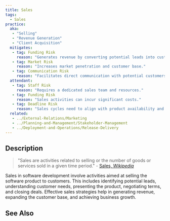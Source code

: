 ```yaml
---
title: Sales
tags: 
  - Sales
practice:
  aka: 
   - "Selling"
   - "Revenue Generation"
   - "Client Acquisition"
  mitigates:
   - tag: Funding Risk
     reason: "Generates revenue by converting potential leads into customers."
   - tag: Market Risk
     reason: "Increases market penetration and customer base."
   - tag: Communication Risk
     reason: "Facilitates direct communication with potential customers to understand their needs."
  attendant:
   - tag: Staff Risk
     reason: "Requires a dedicated sales team and resources."
   - tag: Funding Risk
     reason: "Sales activities can incur significant costs."
   - tag: Deadline Risk
     reason: "Sales cycles need to align with product availability and readiness."
  related:
   - ../External-Relations/Marketing
   - ../Planning-and-Management/Stakeholder-Management
   - ../Deployment-and-Operations/Release-Delivery
---
```


<PracticeIntro details={frontMatter.practice} /> 

## Description

> "Sales are activities related to selling or the number of goods or services sold in a given time period." - [Sales, _Wikipedia_](https://en.wikipedia.org/wiki/Sales)

Sales in software development involve activities aimed at selling the software product to customers. This includes identifying potential leads, understanding customer needs, presenting the product, negotiating terms, and closing deals. Effective sales strategies help in generating revenue, expanding the customer base, and achieving business growth.

## See Also

<TagList tag="Sales" />
